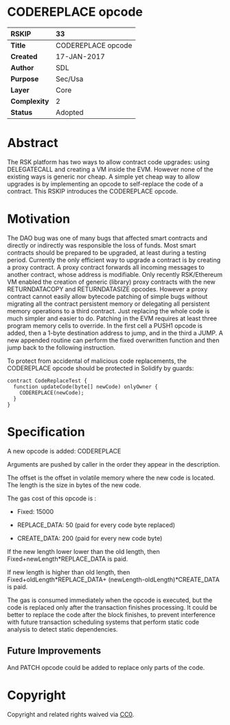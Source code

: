 # CODEREPLACE opcode

|RSKIP          |33           |
| :------------ |:-------------|
|**Title**      |CODEREPLACE opcode |
|**Created**    |17-JAN-2017 |
|**Author**     |SDL |
|**Purpose**    |Sec/Usa |
|**Layer**      |Core |
|**Complexity** |2 |
|**Status**     |Adopted |

# **Abstract**

The RSK platform has two ways to allow contract code upgrades: using DELEGATECALL and creating a VM inside the EVM. However none of the existing ways is generic nor cheap. A simple yet cheap way to allow upgrades is by implementing an opcode to self-replace the code of a contract. This RSKIP introduces the CODEREPLACE opcode.

# **Motivation**

The DAO bug was one of many bugs that affected smart contracts and directly or indirectly was responsible the loss of funds. Most smart contracts should be prepared to be upgraded, at least during a testing period. Currently the only efficient way to upgrade a contract is by creating a proxy contract. A proxy contract forwards all incoming messages to another contract, whose address is modifiable. Only recently RSK/Ethereum VM enabled the creation of generic (library) proxy contracts with the new RETURNDATACOPY and RETURNDATASIZE opcodes. However a proxy contract cannot easily allow bytecode patching of simple bugs without migrating all the contract persistent memory or delegating all persistent memory operations to a third contract. Just replacing the whole code is much simpler and easier to do. Patching in the EVM requires at least three program memory cells to override. In the first cell a PUSH1 opcode is added, then a 1-byte destination address to jump, and in the third a JUMP. A new appended routine can perform the fixed overwritten function and then jump back to the following instruction.

To protect from accidental of malicious code replacements, the CODEREPLACE opcode should be protected in Solidify by guards:

```
contract CodeReplaceTest {
  function updateCode(byte[] newCode) onlyOwner {    	  
    CODEREPLACE(newCode);	
  }
}
```


# **Specification**

A new opcode is added: CODEREPLACE <offset> <newLength>

Arguments are pushed by caller in the order they appear in the description.

The offset is the offset in volatile memory where the new code is located. The length is the size in bytes of the new code.

The gas cost of this opcode is : 

- Fixed: 15000

- REPLACE_DATA: 50 (paid for every code byte replaced)

- CREATE_DATA: 200 (paid for every new code byte)

If the new length lower lower than the old length, then Fixed+newLength*REPLACE_DATA is paid.

If new length is higher than old length, then Fixed+oldLength*REPLACE_DATA+ (newLength-oldLength)*CREATE_DATA is paid.

The gas is consumed immediately when the opcode is executed, but the code is replaced only after the transaction finishes processing. It could be better to replace the code after the block finishes, to prevent interference with future transaction scheduling systems that perform static code analysis to detect static dependencies.

## Future Improvements

And PATCH opcode could be added to replace only parts of the code.

# **Copyright**

Copyright and related rights waived via [CC0](https://creativecommons.org/publicdomain/zero/1.0/).
